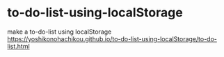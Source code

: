 # to-do-list-using-localStorage  
make a to-do-list using localStorage  
https://yoshikonohachikou.github.io/to-do-list-using-localStorage/to-do-list.html  
